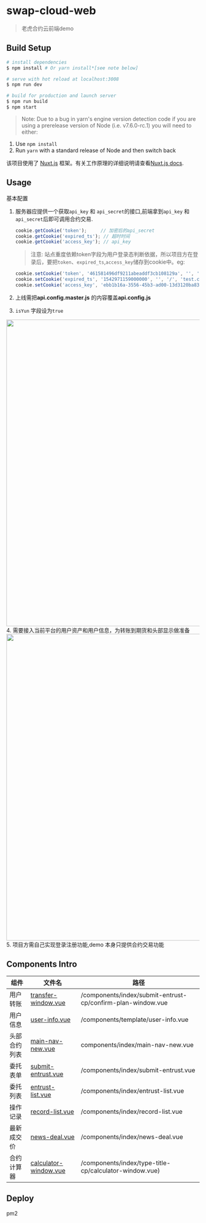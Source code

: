 # swap-cloud-web

> 老虎合约云前端demo

## Build Setup

``` bash
# install dependencies
$ npm install # Or yarn install*[see note below]

# serve with hot reload at localhost:3008
$ npm run dev

# build for production and launch server
$ npm run build
$ npm start
```

>Note: Due to a bug in yarn's engine version detection code if you are
using a prerelease version of Node (i.e. v7.6.0-rc.1) you will need to either:
  1. Use `npm install`
  2. Run `yarn` with a standard release of Node and then switch back

该项目使用了 [Nuxt.js](https://zh.nuxtjs.org/) 框架。有关工作原理的详细说明请查看[Nuxt.js docs](https://github.com/nuxt/nuxt.js).

## Usage  

基本配置  
1. 服务器应提供一个获取`api_key` 和 `api_secret`的接口,前端拿到`api_key` 和 `api_secret`后即可调用合约交易.  
    ```javascript
    cookie.getCookie('token');     // 加密后的api_secret
    cookie.getCookie('expired_ts'); // 超时时间
    cookie.getCookie('access_key'); // api_key
    ```
    >注意: 站点重度依赖token字段为用户登录态判断依据，所以项目方在登录后，要把`token`、`expired_ts`,`access_key`储存到cookie中。eg:    

    ```javascript
    cookie.setCookie('token', '461581496df9211abeaddf3cb108129a', '', '/', 'test.com')
    cookie.setCookie('expired_ts', '1542971159000000', '', '/', 'test.com')
    cookie.setCookie('access_key', 'ebb1b16a-3556-45b3-ad00-13d3120ba834', '', '/', 'test.com')
    ```  
2. 上线需把**api.config.master.js** 的内容覆盖**api.config.js**  

3. `isYun` 字段设为`true`  

  <img src="https://github.com/tigercloudproject/swap-cloud-web/blob/master/static/readme/usage-2.png?raw=true" width="800" hegiht="auto" />  
4. 需要接入当前平台的用户资产和用户信息，为转账到期货和头部显示做准备  

  <img src="https://github.com/tigercloudproject/swap-cloud-web/blob/master/static/readme/usage-3.png?raw=true" width="800" hegiht="auto" align="center" />    
5. 项目方需自己实现登录注册功能,demo 本身只提供合约交易功能  

## Components Intro  
|组件|文件名|路径|
|---|---|---|
|用户转账|[transfer-window.vue](https://github.com/tigercloudproject/swap-cloud-web/blob/master/components/index/submit-entrust-cp/confirm-plan-window.vue)|/components/index/submit-entrust-cp/confirm-plan-window.vue|
|用户信息|[user-info.vue](https://github.com/tigercloudproject/swap-cloud-web/blob/master/components/template/user-info.vue)|/components/template/user-info.vue|
|头部合约列表|[main-nav-new.vue](https://github.com/tigercloudproject/swap-cloud-web/blob/master/components/index/main-nav-new.vue)|components/index/main-nav-new.vue|
|委托表单|[submit-entrust.vue](https://github.com/tigercloudproject/swap-cloud-web/blob/master/components/index/submit-entrust.vue)|/components/index/submit-entrust.vue|
|委托列表|[entrust-list.vue](https://github.com/tigercloudproject/swap-cloud-web/blob/master/components/index/entrust-list.vue)|/components/index/entrust-list.vue|
|操作记录|[record-list.vue](https://github.com/tigercloudproject/swap-cloud-web/blob/master/components/index/record-list.vue)|/components/index/record-list.vue|
|最新成交价|[news-deal.vue](https://github.com/tigercloudproject/swap-cloud-web/blob/master/components/index/news-deal.vue)|/components/index/news-deal.vue|
|合约计算器|[calculator-window.vue](https://github.com/tigercloudproject/swap-cloud-web/blob/master/components/index/type-title-cp/calculator-window.vue)|/components/index/type-title-cp/calculator-window.vue)|

## Deploy  
pm2
